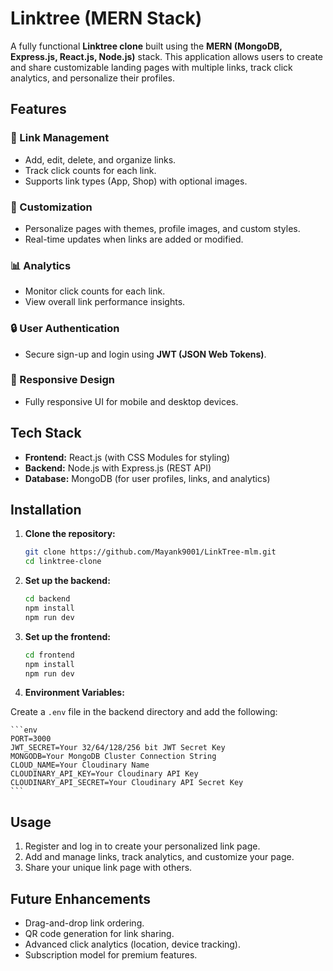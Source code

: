 # Linktree (MERN Stack)

A fully functional **Linktree clone** built using the **MERN (MongoDB, Express.js, React.js, Node.js)** stack. This application allows users to create and share customizable landing pages with multiple links, track click analytics, and personalize their profiles.

## Features

### 🔗 Link Management
- Add, edit, delete, and organize links.
- Track click counts for each link.
- Supports link types (App, Shop) with optional images.

### 🎨 Customization
- Personalize pages with themes, profile images, and custom styles.
- Real-time updates when links are added or modified.

### 📊 Analytics
- Monitor click counts for each link.
- View overall link performance insights.

### 🔒 User Authentication
- Secure sign-up and login using **JWT (JSON Web Tokens)**.

### 📱 Responsive Design
- Fully responsive UI for mobile and desktop devices.

## Tech Stack

- **Frontend:** React.js (with CSS Modules for styling)
- **Backend:** Node.js with Express.js (REST API)
- **Database:** MongoDB (for user profiles, links, and analytics)

## Installation

1. **Clone the repository:**

    ```bash
    git clone https://github.com/Mayank9001/LinkTree-mlm.git
    cd linktree-clone
    ```

2. **Set up the backend:**

    ```bash
    cd backend
    npm install
    npm run dev
    ```

3. **Set up the frontend:**

    ```bash
    cd frontend
    npm install
    npm run dev
    ```

4. **Environment Variables:**

Create a `.env` file in the backend directory and add the following:

    ```env
    PORT=3000
    JWT_SECRET=Your 32/64/128/256 bit JWT Secret Key
    MONGODB=Your MongoDB Cluster Connection String 
    CLOUD_NAME=Your Cloudinary Name
    CLOUDINARY_API_KEY=Your Cloudinary API Key
    CLOUDINARY_API_SECRET=Your Cloudinary API Secret Key 
    ```

## Usage

1. Register and log in to create your personalized link page.
2. Add and manage links, track analytics, and customize your page.
3. Share your unique link page with others.

## Future Enhancements

- Drag-and-drop link ordering.
- QR code generation for link sharing.
- Advanced click analytics (location, device tracking).
- Subscription model for premium features.
